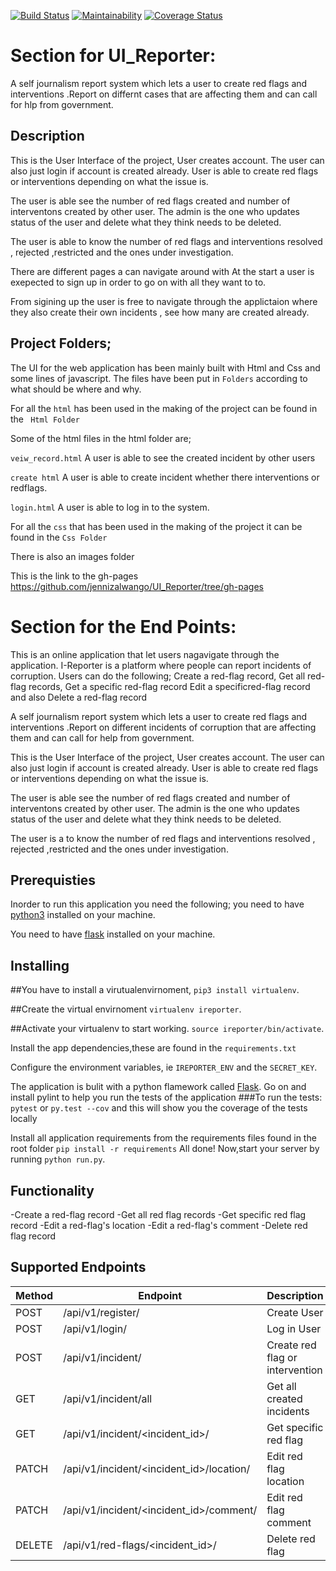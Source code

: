 [![Build Status](https://travis-ci.org/jennizalwango/UI_Reporter.svg?branch=ft-api-endpoints)](https://travis-ci.org/jennizalwango/UI_Reporter)  [![Maintainability](https://api.codeclimate.com/v1/badges/01e28c736b9d02cdb7d8/maintainability)](https://codeclimate.com/github/jennizalwango/UI_Reporter/maintainability)
[![Coverage Status](https://coveralls.io/repos/github/jennizalwango/UI_Reporter/badge.svg?branch=ft-api-endpoints)](https://coveralls.io/github/jennizalwango/UI_Reporter?branch=ft-api-endpoints)

#  Section for UI_Reporter:
A self journalism report system which lets a user to create red flags and interventions .Report on differnt cases that are affecting them and can call for hlp from government.

## Description 

This is the User Interface of the project, User creates account. The user can also just login if account is created already.
User is able to create red flags or interventions depending on what the issue is.

The user is able see the number of red flags created and number of interventons created by other user.
The admin is the one who  updates status of the user and delete what they think needs to be deleted.

The user is able to know the number of red flags and interventions resolved , rejected ,restricted and the ones under investigation.

There are different pages a can navigate around with At the start a user is exepected to sign up in order to go on with all they want to to.

From sigining up the user is free to navigate through the applictaion where they also create their own incidents , see how many are created already.

## Project Folders;
The UI for the web application has been mainly built with Html and Css and some lines of javascript.
 The files have been put in `Folders` according to what should be where and why.


  For all the `html` has been used in the making of the project can be found in the ` Html Folder`

  Some of the html files in the html folder are;

  `veiw_record.html` A user is able to see the created incident by other users 

  `create html` A user is able to create incident whether there interventions or redflags.

  `login.html`  A user is able to log in to the system.

  For all the `css` that has been used in the making of the project it can be found in the `Css Folder`

  There is also an images folder 

  This is the link to the gh-pages https://github.com/jennizalwango/UI_Reporter/tree/gh-pages

#  Section for the End Points:
This is an online application that let users nagavigate through the application.
I-Reporter is a platform where people can report incidents of corruption.
Users can do the following;
Create a ​red-flag​​ record, Get all ​red-flag​​ records, Get a specific ​red-flag​​ record Edit a specific ​red-flag​​ record and also Delete a ​red-flag​​ record

A self journalism report system which lets a user to create red flags and interventions .Report on different incidents of corruption that are affecting them and can call for help from government.

This is the User Interface of the project, User creates account. The user can also just login if account is created already.
User is able to create red flags or interventions depending on what the issue is.

The user is able see the number of red flags created and number of interventons created by other user.
The admin is the one who  updates status of the user and delete what they think needs to be deleted.

The user is a to know the number of red flags and interventions resolved , rejected ,restricted and the ones under investigation.

## Prerequisties
Inorder  to run this application you need the following;
you need to have [python3](https://www.python.org/downloads/)  installed on your machine.

You need to have [flask](http://flask.pocoo.org/docs/1.0/installation/) installed on your machine.

## Installing 

##You have to install a virutualenvirnoment, 
 `pip3 install virtualenv`.


##Create the virtual envirnoment
 `virtualenv ireporter`.


##Activate your virtualenv to start working.
 `source ireporter/bin/activate`.

Install the app dependencies,these are found in the `requirements.txt`

Configure the environment variables, ie `IREPORTER_ENV` and the `SECRET_KEY`.

The application is bulit with a python flamework called [Flask](http://flask.pocoo.org/).
Go on and install pylint to help you run the tests of the application
###To run the tests:
  `pytest`  or
  `py.test --cov`  and this will show you the coverage of the tests locally

Install all application requirements from the requirements files found in the root folder
 `pip install -r requirements`
All done! Now,start your server by running  `python run.py`.

## Functionality
-Create a red-flag record
-Get all red flag records
-Get specific red flag record
-Edit a red-flag's location
-Edit a red-flag's comment
-Delete red flag record

## Supported Endpoints
| Method | Endpoint | Description |
|--------|----------|-------------|
| POST   |/api/v1/register/ |Create User|
| POST   |/api/v1/login/ |Log in User|
| POST   |/api/v1/incident/ |Create red flag or intervention|
| GET    |/api/v1/incident/all|Get all created incidents|
| GET    |/api/v1/incident/<incident_id>/|Get specific red flag|
| PATCH  |/api/v1/incident/<incident_id>/location/|Edit red flag location|
| PATCH  |/api/v1/incident/<incident_id>/comment/|Edit red flag comment|
| DELETE |/api/v1/red-flags/<incident_id>/|Delete red flag|
